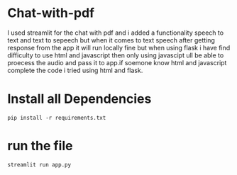 # Chat-with-pdf
I used streamlit for the chat with pdf and i added a functionality speech to text and text to sepeech but when it comes to text speech after getting response from the app it will run locally fine but when using flask i have find difficulty to use html and javascript then only using javascipt ull be able to proecess the audio and pass it to app.if soemone know html and javascript complete the code i tried using html and flask.


# Install all Dependencies
```pip install -r requirements.txt```

# run the file 
```streamlit run app.py```





